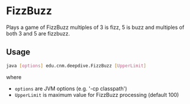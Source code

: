 # FizzBuzz

Plays a game of FizzBuzz multiples of 3 is fizz, 5 is buzz and multiples of both 3 and 5 are fizzbuzz. 


## Usage

```Bash
java [options] edu.cnm.deepdive.FizzBuzz [UpperLimit]
```

where 

* `options` are JVM options (e.g. '-cp classpath')
* `UpperLimit` is maximum value for FizzBuzz processing (default 100)